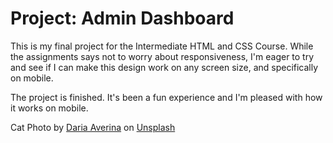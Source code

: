 # Project: Admin Dashboard
This is my final project for the Intermediate HTML and CSS Course.
While the assignments says not to worry about responsiveness, I'm eager to try and see if I can make this design work on any screen size, and specifically on mobile.

The project is finished. It's been a fun experience and I'm pleased with how it works on mobile.

Cat Photo by <a href="https://unsplash.com/@daraav?utm_source=unsplash&utm_medium=referral&utm_content=creditCopyText">Daria Averina</a> on <a href="https://unsplash.com/photos/_867Jy8LCkI?utm_source=unsplash&utm_medium=referral&utm_content=creditCopyText">Unsplash</a>
